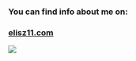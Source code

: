 ### You can find info about me on:
<h3><a href="elisz11.com" target="_blank">elisz11.com</a></h3>

![](https://komarev.com/ghpvc/?username=elisz11&abbreviated=true&style=for-the-badge)

